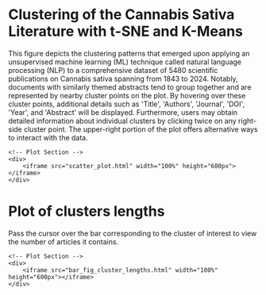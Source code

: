 <!-- Disable DOCTYPE declaration -->
<!DOCTYPE html>
<html>
<head>
    <title>Cannabis Sativa Clustering</title>
</head>
<body>
    <!-- Layout Description Section -->
    <div>
        <h1>Clustering of the Cannabis Sativa Literature with t-SNE and K-Means</h1>
        <p>
            This figure depicts the clustering patterns that emerged upon applying an unsupervised machine learning (ML) technique called natural language processing (NLP) to a comprehensive dataset of 5480 scientific publications on Cannabis sativa spanning from 1843 to 2024. Notably, documents with similarly themed abstracts tend to group together and are represented by nearby cluster points on the plot. By hovering over these cluster points, additional details such as 'Title', 'Authors', 'Journal', 'DOI', 'Year', and 'Abstract' will be displayed. Furthermore, users may obtain detailed information about individual clusters by clicking twice on any right-side cluster point. The upper-right portion of the plot offers alternative ways to interact with the data.
        </p>
    </div>
    
    <!-- Plot Section -->
    <div>
        <iframe src="scatter_plot.html" width="100%" height="600px"></iframe>
    </div>
</body>
</html>
<html>
<head>
    <title>Clusters Length</title>
</head>
<body>
    <!-- Layout Description Section -->
    <div>
        <h1>Plot of clusters lengths</h1>
        <p>
            Pass the cursor over the bar corresponding to the cluster of interest to view the number of articles it contains.
        </p>
    </div>
    
    <!-- Plot Section -->
    <div>
        <iframe src="bar_fig_cluster_lengths.html" width="100%" height="600px"></iframe>
    </div>
</body>
</html>
